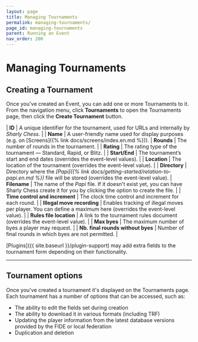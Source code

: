 ```yaml
---
layout: page
title: Managing Tournaments
permalink: managing-tournaments/
page_id: managing-tournaments
parent: Running an Event
nav_order: 200
---
```


# Managing Tournaments

## Creating a Tournament

Once you've created an Event, you can add one or more Tournaments to it.
From the navigation menu, click **Tournaments** to open the Tournaments page, then click the **Create Tournament** button.

| **ID** | A unique identifier for the tournament, used for URLs and internally by _Sharly Chess_. |
| **Name** | A user-friendly name used for display purposes (e.g. on [Screens]({% link docs/screens/index.en.md %})).
| **Rounds** | The number of rounds in the tournament. |
| **Rating** | The rating type of the tournament — Standard, Rapid, or Blitz. |
| **Start/End** | The tournament’s start and end dates (overrides the event-level values). |
| **Location** | The location of the tournament (overrides the event-level value). |
| **Directory** | Directory where the _[Papi]({% link docs/getting-started/relation-to-papi.en.md %})_ file will be stored (overrides the event-level value).
| **Filename** | The name of the _Papi_ file. If it doesn't exist yet, you can have Sharly Chess create it for you by clicking the option to create the file. |
| **Time control and increment** | The clock time control and increment for each round. |
| **Illegal move recording** | Enables tracking of illegal moves per player. You can define a maximum here (overrides the event-level value). |
| **Rules file location** | A link to the tournament rules document (overrides the event-level value). |
| **Max byes** | The maximum number of byes a player may request. |
| **Nb. final rounds without byes** | Number of final rounds in which byes are not permitted. |

[Plugins]({{ site.baseurl }}/plugin-support) may add extra fields to the tournament form depending on their functionality.

---

## Tournament options

Once you've created a tournament it's displayed on the Tournaments page.  Each tournament has a number of options that can be accessed, such as:

- The ability to edit the fields set during creation
- The ability to download it in various formats (including TRF)
- Updating the player information from the latest database versions provided by the FIDE or local federation
- Duplication and deletion
